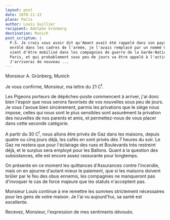 ```yaml
---
layout: post
date: 1870-11-22
place: Paris
author: Louis Guillier
recipient: Adolphe Grünberg
destination: Munich
post_scriptum: |
  P.S. Je crois vous avoir dit qu'Amant avait été rappelé dans son pays pour être
  enrôlé dans les cadres de l'armée, je l'avais remplacé par un nommé Georges qui
  vient d'être mobilisé dans les compagnies de guerre de la Garde-Nationale de
  Paris, et qui probablement sous peu de jours va être appelé à l'activité.
  J'arriverai de nouveau ...
---
```


Monsieur A. Grünberg, Munich


Je vous confirme, Monsieur, ma lettre du 21 C<sup>t</sup>.


Les Pigeons porteurs de dépêches-poste commencent à arriver, j'ai donc bien
l'espoir que nous serons favorisés de vos nouvelles sous peu de jours.
Je vous l'avoue bien sincèrement, parmis les privations que le siège nous
impose, celles qui nous sont le plus sensibles sont assurément la privation des
nouvelles de nos parents et amis, et permettez-nous de vous placer dans cette
seconde catégorie.

A partir du 30 C<sup>t</sup>, nous allons être privés de Gaz dans les maisons, depuis
quatre ou cinq jours déjà, les cafés en sont privés dès 7 heures du soir.
Le Gaz ne restera que pour l'éclairage des rues et Boulevards très restreint
déjà, et le surplus sera employé pour les Ballons.
Quant à la question des subsistances, elle est encore assez rassurante pour
longtemps.

On présente en ce moment les quittances d'Assurances contre l'incendie, mais on
en ajourne d'autant mieux le paiement, que si les maisons doivent brûler par le
feu des obus ennemis, les compagnies ne manqueront pas d'invoquer le cas de
force majeure que les statuts n'acceptent pas.

Monsieur Louis continue à me remettre les sommes strictement nécessaires pour
les gens de votre maison.
Je l'ai vu aujourd'hui, sa santé est excellente.

Recevez, Monsieur, l'expression de mes sentiments dévoués.
